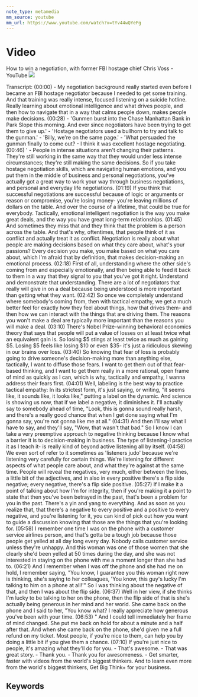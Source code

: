 ```yaml
---
note_type: metamedia
mm_source: youtube
mm_url: https://www.youtube.com/watch?v=tYv44wQYePg
---
```


# Video

How to win a negotiation, with former FBI hostage chief Chris Voss - YouTube
![](https://www.youtube.com/watch?v=tYv44wQYePg)

Transcript:
(00:00) - My negotiation background really started even before I became an FBI hostage negotiator because I needed to get some training. And that training was really intense, focused listening on a suicide hotline. Really learning about emotional intelligence and what drives people, and then how to navigate that in a way that calms people down, makes people make decisions.
(00:28) - 'Gunmen burst into the Chase Manhattan Bank in Park Slope this morning. And ever since negotiators have been trying to get them to give up.' - 'Hostage negotiators used a bullhorn to try and talk to the gunman.' - 'Billy, we're on the same page.' - 'What persuaded the gunman finally to come out? - I think it was excellent hostage negotiating.
(00:46) ' - People in intense situations aren't changing their patterns. They're still working in the same way that they would under less intense circumstances; they're still making the same decisions. So if you take hostage negotiation skills, which are navigating human emotions, and you put them in the middle of business and personal negotiations, you've actually got a great way to work your way through business negotiations, and personal and everyday life negotiations.
(01:19) If you think that successful negotiations are successful because of logic or arguments or reason or compromise, you're losing money- you're leaving millions of dollars on the table. And over the course of a lifetime, that could be true for everybody. Tactically, emotional intelligent negotiation is the way you make great deals, and the way you have great long-term relationships.
(01:45) And sometimes they miss that and they think that the problem is a person across the table. And that's why, oftentimes, that people think of it as conflict and actually treat it as conflict. Negotiation is really about what people are making decisions based on what they care about, what's your passions? Every decision you make, you make based on what you care about, which I'm afraid that by definition, that makes decision-making an emotional process.
(02:18) First of all, understanding where the other side's coming from and especially emotionally, and then being able to feed it back to them in a way that they signal to you that you've got it right. Understand and demonstrate that understanding. There are a lot of negotiators that really will give in on a deal because being understood is more important than getting what they want.
(02:42) So once we completely understand where somebody's coming from, then with tactical empathy, we get a much better feel for exactly how they feel about things, how that drives them- and then how we can interact with the things that are driving them. The reasons you won't make a deal are typically more important than the reasons you will make a deal.
(03:10) There's Nobel Prize-winning behavioral economics theory that says that people will put a value of losses on at least twice what an equivalent gain is. So losing $5 stings at least twice as much as gaining $5. Losing $5 feels like losing $10 or even $35- it's just a ridiculous skewing in our brains over loss.
(03:40) So knowing that fear of loss is probably going to drive someone's decision-making more than anything else, tactically, I want to diffuse those fears. I want to get them out of that fear-based thinking, and I want to get them really in a more rational, open frame of mind as quickly as I can, which is why, tactically and empathy, I wanna address their fears first.
(04:01) Well, labeling is the best way to practice tactical empathy: In its strictest form, it's just saying, or writing, "it seems like, it sounds like, it looks like," putting a label on the dynamic. And science is showing us now, that if we label a negative, it diminishes it. I'll actually say to somebody ahead of time, "Look, this is gonna sound really harsh, and there's a really good chance that when I get done saying what I'm gonna say, you're not gonna like me at all."
(04:31) And then I'll say what I have to say, and they'll say, "Wow, that wasn't that bad." So I know I can take a very preemptive approach to negative thinking because I know what a barrier it is to decision-making in business. The type of listening-I practice it as I teach it- is really kind of beyond active listening all by itself.
(04:58) We even sort of refer to it sometimes as 'listeners judo' because we're listening very carefully for certain things. We're listening for different aspects of what people care about, and what they're against at the same time. People will reveal the negatives, very much, either between the lines, a little bit of the adjectives, and in also in every positive there's a flip side negative; every negative, there's a flip side positive.
(05:27) If I make it a point of talking about how I'm for integrity, then if you're making it a point to state that then you've been betrayed in the past, that's been a problem for you in the past. There's a yin and yang to everything. And as soon as you realize that, that there's a negative to every positive and a positive to every negative, and you're listening for it, you can kind of pick out how you want to guide a discussion knowing that those are the things that you're looking for.
(05:58) I remember one time I was on the phone with a customer service airlines person, and that's gotta be a tough job because those people get yelled at all day long every day. Nobody calls customer service unless they're unhappy. And this woman was one of those women that she clearly she'd been yelled at 50 times during the day, and she was not interested in staying on the phone with me a moment longer than she had to.
(06:21) And I remember when I was off the phone and she had me on hold, I remember saying, "You know, I guarantee you this woman right now is thinking, she's saying to her colleagues, 'You know, this guy's lucky I'm talking to him on a phone at all!'" So I was thinking about the negative of that, and then I was about the flip side.
(06:37) Well in her view, if she thinks I'm lucky to be talking to her on the phone, then the flip side of that is she's actually being generous in her mind and her world. She came back on the phone and I said to her, "You know what? I really appreciate how generous you've been with your time.
(06:53) " And I could tell immediately her frame of mind changed. She put me back on hold for about a minute and a half after that. And when she came back on the phone, she'd given me a full refund on my ticket. Most people, if you're nice to them, can help you by doing a little bit if you give them a chance.
(07:10) If you're just nice to people, it's amazing what they'll do for you. - That's awesome. - That was great story. - Thank you. - Thank you for awesomeness. - Get smarter, faster with videos from the world's biggest thinkers. And to learn even more from the world's biggest thinkers, Get Big Think+ for your business.


## Keywords